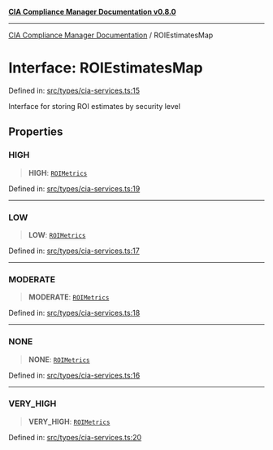 [**CIA Compliance Manager Documentation v0.8.0**](../README.md)

***

[CIA Compliance Manager Documentation](../globals.md) / ROIEstimatesMap

# Interface: ROIEstimatesMap

Defined in: [src/types/cia-services.ts:15](https://github.com/Hack23/cia-compliance-manager/blob/78912779fad2796d4afcf9e0a863cca80a66b25f/src/types/cia-services.ts#L15)

Interface for storing ROI estimates by security level

## Properties

### HIGH

> **HIGH**: [`ROIMetrics`](ROIMetrics.md)

Defined in: [src/types/cia-services.ts:19](https://github.com/Hack23/cia-compliance-manager/blob/78912779fad2796d4afcf9e0a863cca80a66b25f/src/types/cia-services.ts#L19)

***

### LOW

> **LOW**: [`ROIMetrics`](ROIMetrics.md)

Defined in: [src/types/cia-services.ts:17](https://github.com/Hack23/cia-compliance-manager/blob/78912779fad2796d4afcf9e0a863cca80a66b25f/src/types/cia-services.ts#L17)

***

### MODERATE

> **MODERATE**: [`ROIMetrics`](ROIMetrics.md)

Defined in: [src/types/cia-services.ts:18](https://github.com/Hack23/cia-compliance-manager/blob/78912779fad2796d4afcf9e0a863cca80a66b25f/src/types/cia-services.ts#L18)

***

### NONE

> **NONE**: [`ROIMetrics`](ROIMetrics.md)

Defined in: [src/types/cia-services.ts:16](https://github.com/Hack23/cia-compliance-manager/blob/78912779fad2796d4afcf9e0a863cca80a66b25f/src/types/cia-services.ts#L16)

***

### VERY\_HIGH

> **VERY\_HIGH**: [`ROIMetrics`](ROIMetrics.md)

Defined in: [src/types/cia-services.ts:20](https://github.com/Hack23/cia-compliance-manager/blob/78912779fad2796d4afcf9e0a863cca80a66b25f/src/types/cia-services.ts#L20)
